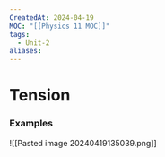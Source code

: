 ```yaml
---
CreatedAt: 2024-04-19
MOC: "[[Physics 11 MOC]]"
tags:
  - Unit-2
aliases: 
---
```

# Tension
### Examples
![[Pasted image 20240419135039.png]]
